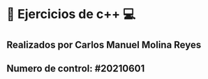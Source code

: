 # 👋 Ejercicios de c++ 💻

## Realizados por Carlos Manuel Molina Reyes 
## Numero de control: #20210601
